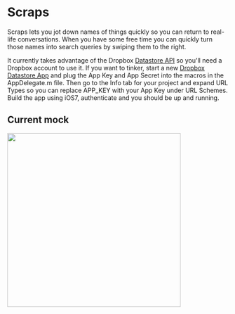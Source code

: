 # Scraps

Scraps lets you jot down names of things quickly so you can return to real-life conversations. When you have some free time you can quickly turn those names into search queries by swiping them to the right.

It currently takes advantage of the Dropbox [Datastore API](http://www.dropbox.com/developers/datastore) so you'll need a Dropbox account to use it. If you want to tinker, start a new [Dropbox Datastore App](https://www.dropbox.com/developers/app_info/) and plug the App Key and App Secret into the macros in the AppDelegate.m file. Then go to the Info tab for your project and expand URL Types so you can replace APP_KEY with your App Key under URL Schemes. Build the app using iOS7, authenticate and you should be up and running.

## Current mock

<img src="https://raw.github.com/nathanborror/Scraps/master/MOCK.png" width="395">
